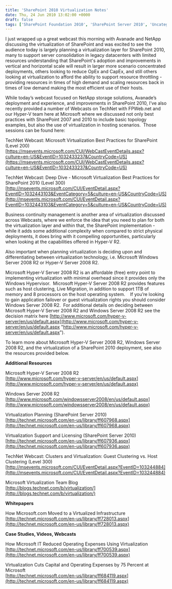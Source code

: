```yaml
---
title: 'SharePoint 2010 Virtualization Notes'
date: Thu, 24 Jun 2010 13:02:00 +0000
draft: false
tags: ['SharePoint Foundation 2010', 'SharePoint Server 2010', 'Uncategorized', 'Virtualization']
---
```


I just wrapped up a great webcast this morning with Avanade and NetApp discussing the virtualization of SharePoint and was excited to see the audience today is largely planning a virtualization layer for SharePoint 2010, many to support server consolidation in legacy datacenters with limited resources understanding that SharePoint's adoption and improvements in vertical and horizontal scale will result in larger more scenario concentrated deployments, others looking to reduce OpEx and CapEx, and still others looking at virtualization to afford the ability to support resource throttling - providing resources in times of high demand and scaling resources back in times of low demand making the most efficient use of their hosts.

While today’s webcast focused on NetApp storage solutions, Avanade’s deployment and experience, and improvements in SharePoint 2010, I’ve also recently provided a number of Webcasts on TechNet with FPWeb.net and our Hyper-V team here at Microsoft where we discussed not only best practices with SharePoint 2007 and 2010 to include basic topology examples, but also the use of virtualization in hosting scenarios.  Those sessions can be found here:

TechNet Webcast: Microsoft Virtualization Best Practices for SharePoint (Level 200)  
[https://msevents.microsoft.com/CUI/WebCastEventDetails.aspx?culture=en-US&EventID=1032433237&CountryCode=US](https://msevents.microsoft.com/CUI/WebCastEventDetails.aspx?culture=en-US&EventID=1032433237&CountryCode=US)

TechNet Webcast: Deep Dive - Microsoft Virtualization Best Practices for SharePoint 2010 (Level 300)  
[http://msevents.microsoft.com/CUI/EventDetail.aspx?EventID=1032443103&EventCategory=5&culture=en-US&CountryCode=US](http://msevents.microsoft.com/CUI/EventDetail.aspx?EventID=1032443103&EventCategory=5&culture=en-US&CountryCode=US)

Business continuity management is another area of virtualization discussed across Webcasts, where we enforce the idea that you need to plan for both the virtualization layer and within that, the SharePoint implementation - while it adds some additional complexity when compared to strict physical deployments, it does bring with it compelling opportunities, particularly when looking at the capabilities offered in Hyper-V R2.

Also important when planning virtualization is deciding upon and differentiating between virtualization technology, i.e. Microsoft Windows Server 2008 R2 or Hyper-V Server 2008 R2.

Microsoft Hyper-V Server 2008 R2 is an affordable (free) entry point to implementing virtualization with minimal overhead since it provides only the Windows Hypervisor.  Microsoft Hyper-V Server 2008 R2 provides features such as host clustering, Live Migration, in addition to support 1TB of memory and 8 processors on the host operating system.    If you’re looking to gain application failover or guest virtualization rights you should consider Windows Server 2008 R2.  For additional details on deciding between Microsoft Hyper-V Server 2008 R2 and Windows Server 2008 R2 see the decision matrix here [http://www.microsoft.com/hyper-v-server/en/us/default.aspx](http://www.microsoft.com/hyper-v-server/en/us/default.aspx "http://www.microsoft.com/hyper-v-server/en/us/default.aspx").

To learn more about Microsoft Hyper-V Server 2008 R2, Windows Server 2008 R2, and the virtualization of a SharePoint 2010 deployment, see also the resources provided below.

**Additional Resources**

Microsoft Hyper-V Server 2008 R2  
[http://www.microsoft.com/hyper-v-server/en/us/default.aspx](http://www.microsoft.com/hyper-v-server/en/us/default.aspx)

Windows Server 2008 R2  
[http://www.microsoft.com/windowsserver2008/en/us/default.aspx](http://www.microsoft.com/windowsserver2008/en/us/default.aspx)

Virtualization Planning (SharePoint Server 2010)  
[http://technet.microsoft.com/en-us/library/ff607968.aspx](http://technet.microsoft.com/en-us/library/ff607968.aspx)

Virtualization Support and Licensing (SharePoint Server 2010)  
[http://technet.microsoft.com/en-us/library/ff607936.aspx](http://technet.microsoft.com/en-us/library/ff607936.aspx)

TechNet Webcast: Clusters and Virtualization: Guest Clustering vs. Host Clustering (Level 300)  
[http://msevents.microsoft.com/CUI/EventDetail.aspx?EventID=103244884](http://msevents.microsoft.com/CUI/EventDetail.aspx?EventID=103244884)

Microsoft Virtualization Team Blog  
[http://blogs.technet.com/b/virtualization/](http://blogs.technet.com/b/virtualization/)

**Whitepapers**

How Microsoft.com Moved to a Virtualized Infrastructure  
[http://technet.microsoft.com/en-us/library/ff728013.aspx](http://technet.microsoft.com/en-us/library/ff728013.aspx)

**Case Studies, Videos, Webcasts**

How Microsoft IT Reduced Operating Expenses Using Virtualization  
[http://technet.microsoft.com/en-us/library/ff700539.aspx](http://technet.microsoft.com/en-us/library/ff700539.aspx)

Virtualization Cuts Capital and Operating Expenses by 75 Percent at Microsoft  
[http://technet.microsoft.com/en-us/library/ff684119.aspx](http://technet.microsoft.com/en-us/library/ff684119.aspx)